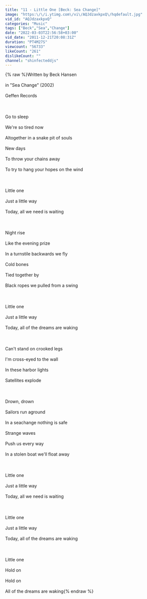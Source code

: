 ```yaml
---
title: "11 - Little One [Beck: Sea Change]"
image: "https:\/\/i.ytimg.com\/vi\/AQJdzaxkpxQ\/hqdefault.jpg"
vid_id: "AQJdzaxkpxQ"
categories: "Music"
tags: ["Beck","Sea","Change"]
date: "2022-03-03T22:56:58+03:00"
vid_date: "2011-12-21T20:08:31Z"
duration: "PT4M27S"
viewcount: "56733"
likeCount: "261"
dislikeCount: ""
channel: "shinfecteddjs"
---
```

{% raw %}Written by Beck Hansen<br /><br />in &quot;Sea Change&quot; (2002)<br /><br />Geffen Records<br /><br /><br /><br />Go to sleep<br /><br />We're so tired now<br /><br />Altogether in a snake pit of souls<br /><br />New days<br /><br />To throw your chains away<br /><br />To try to hang your hopes on the wind<br /><br /><br /><br />Little one<br /><br />Just a little way<br /><br />Today, all we need is waiting<br /><br /><br /><br />Night rise<br /><br />Like the evening prize<br /><br />In a turnstile backwards we fly<br /><br />Cold bones<br /><br />Tied together by<br /><br />Black ropes we pulled from a swing<br /><br /><br /><br />Little one<br /><br />Just a little way<br /><br />Today, all of the dreams are waking<br /><br /><br /><br />Can't stand on crooked legs<br /><br />I'm cross-eyed to the wall<br /><br />In these harbor lights<br /><br />Satellites explode<br /><br /><br /><br />Drown, drown<br /><br />Sailors run aground<br /><br />In a seachange nothing is safe<br /><br />Strange waves<br /><br />Push us every way<br /><br />In a stolen boat we'll float away<br /><br /><br /><br />Little one<br /><br />Just a little way<br /><br />Today, all we need is waiting<br /><br /><br /><br />Little one<br /><br />Just a little way<br /><br />Today, all of the dreams are waking<br /><br /><br /><br />Little one<br /><br />Hold on<br /><br />Hold on<br /><br />All of the dreams are waking{% endraw %}
